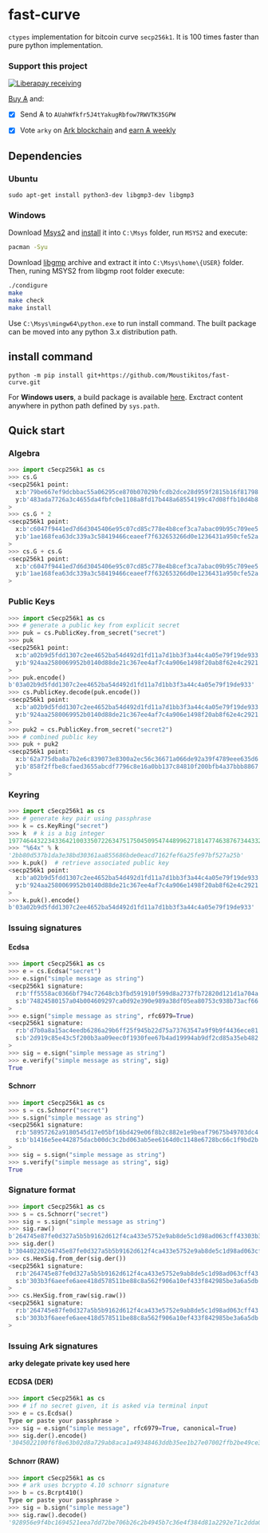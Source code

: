 # fast-curve
`ctypes` implementation for bitcoin curve `secp256k1`. It is 100 times faster than pure python implementation.

### Support this project
 
 [![Liberapay receiving](https://img.shields.io/liberapay/goal/Toons?logo=liberapay)](https://liberapay.com/Toons/donate)
 
 [Buy &#1126;](https://bittrex.com/Account/Register?referralCode=NW5-DQO-QMT) and:
 
   * [X] Send &#1126; to `AUahWfkfr5J4tYakugRbfow7RWVTK35GPW`
   * [X] Vote `arky` on [Ark blockchain](https://explorer.ark.io) and [earn &#1126; weekly](http://dpos.arky-delegate.info/arky)


## Dependencies

### Ubuntu

```shell
sudo apt-get install python3-dev libgmp3-dev libgmp3
```

### Windows

Download [Msys2](https://www.msys2.org) and [install](https://www.msys2.org/#installation)
it into `C:\Msys` folder, run `MSYS2` and execute:

```bash
pacman -Syu
```

Download [libgmp](https://gmplib.org/) archive and extract it into `C:\Msys\home\{USER}`
folder. Then, runing MSYS2 from libgmp root folder execute:

```bash
./condigure
make
make check
make install
```

Use `C:\Msys\mingw64\python.exe` to run install command. The built package
can be moved into any python 3.x distribution path.

## install command

```shell
python -m pip install git+https://github.com/Moustikitos/fast-curve.git
```

For **Windows users**, a build package is available
[here](https://github.com/Moustikitos/fast-curve/raw/master/download/cSecp256k1-1.0.0-win32.7z).
Exctract content anywhere in python path defined by `sys.path`.

## Quick start

### Algebra

```python
>>> import cSecp256k1 as cs
>>> cs.G
<secp256k1 point:
  x:b'79be667ef9dcbbac55a06295ce870b07029bfcdb2dce28d959f2815b16f81798'
  y:b'483ada7726a3c4655da4fbfc0e1108a8fd17b448a68554199c47d08ffb10d4b8'
>
>>> cs.G * 2
<secp256k1 point:
  x:b'c6047f9441ed7d6d3045406e95c07cd85c778e4b8cef3ca7abac09b95c709ee5'
  y:b'1ae168fea63dc339a3c58419466ceaeef7f632653266d0e1236431a950cfe52a'
>
>>> cs.G + cs.G
<secp256k1 point:
  x:b'c6047f9441ed7d6d3045406e95c07cd85c778e4b8cef3ca7abac09b95c709ee5'
  y:b'1ae168fea63dc339a3c58419466ceaeef7f632653266d0e1236431a950cfe52a'
>
```

### Public Keys

```python
>>> import cSecp256k1 as cs
>>> # generate a public key from explicit secret
>>> puk = cs.PublicKey.from_secret("secret")
>>> puk
<secp256k1 point:
  x:b'a02b9d5fdd1307c2ee4652ba54d492d1fd11a7d1bb3f3a44c4a05e79f19de933'
  y:b'924aa2580069952b0140d88de21c367ee4af7c4a906e1498f20ab8f62e4c2921'
>
>>> puk.encode()
b'03a02b9d5fdd1307c2ee4652ba54d492d1fd11a7d1bb3f3a44c4a05e79f19de933'
>>> cs.PublicKey.decode(puk.encode())
<secp256k1 point:
  x:b'a02b9d5fdd1307c2ee4652ba54d492d1fd11a7d1bb3f3a44c4a05e79f19de933'
  y:b'924aa2580069952b0140d88de21c367ee4af7c4a906e1498f20ab8f62e4c2921'
>
>>> puk2 = cs.PublicKey.from_secret("secret2")
>>> # combined public key
>>> puk + puk2
<secp256k1 point:
  x:b'62a775dba8a7b2e6c839073e8300a2ec56c36671a066de92a39f4789eee635d6'
  y:b'858f2ffbe8cfaed3655abcdf7796c8e16a0bb137c84810f200bfb4a37bbb8867'
>
```

### Keyring

```python
>>> import cSecp256k1 as cs
>>> # generate key pair using passphrase
>>> k = cs.KeyRing("secret")
>>> k  # k is a big integer
19774644322343364210033507226347517504509547448996271814774638767344332546651
>>> "%64x" % k
'2bb80d537b1da3e38bd30361aa855686bde0eacd7162fef6a25fe97bf527a25b'
>>> k.puk()  # retrieve associated public key
<secp256k1 point:
  x:b'a02b9d5fdd1307c2ee4652ba54d492d1fd11a7d1bb3f3a44c4a05e79f19de933'
  y:b'924aa2580069952b0140d88de21c367ee4af7c4a906e1498f20ab8f62e4c2921'
>
>>> k.puk().encode() 
b'03a02b9d5fdd1307c2ee4652ba54d492d1fd11a7d1bb3f3a44c4a05e79f19de933'
```

### Issuing signatures

#### Ecdsa
```python
>>> import cSecp256k1 as cs
>>> e = cs.Ecdsa("secret")
>>> e.sign("simple message as string")
<secp256k1 signature:
  r:b'ff5558ac0366bf794c72648cb3fbd591910f599d8a2737fb72820d121d1a704a'
  s:b'74824580157a04b004609297ca0d92e390e989a38df05ea80753c938b73acf66'
>
>>> e.sign("simple message as string", rfc6979=True)
<secp256k1 signature:
  r:b'd7b0a8a15ac4eedb6286a29b6ff25f945b22d75a73763547a9f9b9f4436ece81'
  s:b'2d919c85e43c5f200b3aa09eec0f1930fee67b4ad19994ab9df2cd85a35eb482'
>
>>> sig = e.sign("simple message as string")
>>> e.verify("simple message as string", sig)
True
```

#### Schnorr

```python
>>> import cSecp256k1 as cs
>>> s = cs.Schnorr("secret")
>>> s.sign("simple message as string")  
<secp256k1 signature:
  r:b'58957262a9180545d17e05bf16bd429e06f8b2c882e1e9beaf79675b49703dc4'
  s:b'b1416e5ee442875dacb00dc3c2bd063ab5ee6164d0c1148e6728bc66c1f9bd2b'
>
>>> sig = s.sign("simple message as string")
>>> s.verify("simple message as string", sig)
True
```

### Signature format

```python
>>> import cSecp256k1 as cs
>>> s = cs.Schnorr("secret")
>>> sig = s.sign("simple message as string")
>>> sig.raw()
b'264745e87fe0d327a5b5b9162d612f4ca433e5752e9ab8de5c1d98ad063cff43303b3f6aeefe6aee418d578511be88c8a562f906a10ef433f842985be3a6a5db'
>>> sig.der()
b'30440220264745e87fe0d327a5b5b9162d612f4ca433e5752e9ab8de5c1d98ad063cff430220303b3f6aeefe6aee418d578511be88c8a562f906a10ef433f842985be3a6a5db'
>>> cs.HexSig.from_der(sig.der())
<secp256k1 signature:
  r:b'264745e87fe0d327a5b5b9162d612f4ca433e5752e9ab8de5c1d98ad063cff43'
  s:b'303b3f6aeefe6aee418d578511be88c8a562f906a10ef433f842985be3a6a5db'
>
>>> cs.HexSig.from_raw(sig.raw())
<secp256k1 signature:
  r:b'264745e87fe0d327a5b5b9162d612f4ca433e5752e9ab8de5c1d98ad063cff43'
  s:b'303b3f6aeefe6aee418d578511be88c8a562f906a10ef433f842985be3a6a5db'
>
```

### Issuing Ark signatures

**arky delegate private key used here**

#### ECDSA (DER)
```python
>>> import cSecp256k1 as cs
>>> # if no secret given, it is asked via terminal input
>>> e = cs.Ecdsa()
Type or paste your passphrase >
>>> sig = e.sign("simple message", rfc6979=True, canonical=True)
>>> sig.der().encode()
'3045022100f6f8e63b02d8a729ab8aca1a49348463ddb35ee1b27e07002ffb2be49ce3058502206cf2827da8c4a52c32e2235d6558ccdcc49fabe2da7466a1472b41d6e50ad3a4'
```

#### Schnorr (RAW)
```python
>>> import cSecp256k1 as cs
>>> # ark uses bcrypto 4.10 schnorr signature
>>> b = cs.Bcrpt410()
Type or paste your passphrase >
>>> sig = b.sign("simple message") 
>>> sig.raw().decode()
'928956e9f4bc1694521eea7dd72be706b26c2b4945b7c36e4f384d81a2292e71c2dda0a3e1c2a96578bb552a6f8e652014b4333bb37449f08b1e4f0076b3dd9f'
```
